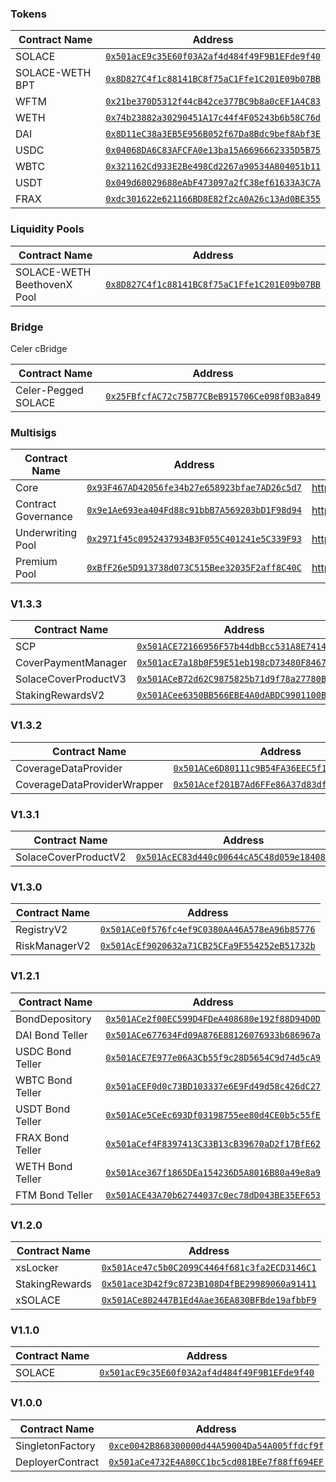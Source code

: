 ### Tokens

| Contract Name                | Address                                      |
|------------------------------|----------------------------------------------|
| SOLACE                       | [`0x501acE9c35E60f03A2af4d484f49F9B1EFde9f40`](https://ftmscan.com/address/0x501acE9c35E60f03A2af4d484f49F9B1EFde9f40) |
| SOLACE-WETH BPT              | [`0x8D827C4f1c88141BC8f75aC1Ffe1C201E09b07BB`](https://ftmscan.com/address/0x8D827C4f1c88141BC8f75aC1Ffe1C201E09b07BB) |
| WFTM                         | [`0x21be370D5312f44cB42ce377BC9b8a0cEF1A4C83`](https://ftmscan.com/address/0x21be370D5312f44cB42ce377BC9b8a0cEF1A4C83) |
| WETH                         | [`0x74b23882a30290451A17c44f4F05243b6b58C76d`](https://ftmscan.com/address/0x74b23882a30290451A17c44f4F05243b6b58C76d) |
| DAI                          | [`0x8D11eC38a3EB5E956B052f67Da8Bdc9bef8Abf3E`](https://ftmscan.com/address/0x8D11eC38a3EB5E956B052f67Da8Bdc9bef8Abf3E) |
| USDC                         | [`0x04068DA6C83AFCFA0e13ba15A6696662335D5B75`](https://ftmscan.com/address/0x04068DA6C83AFCFA0e13ba15A6696662335D5B75) |
| WBTC                         | [`0x321162Cd933E2Be498Cd2267a90534A804051b11`](https://ftmscan.com/address/0x321162Cd933E2Be498Cd2267a90534A804051b11) |
| USDT                         | [`0x049d68029688eAbF473097a2fC38ef61633A3C7A`](https://ftmscan.com/address/0x049d68029688eAbF473097a2fC38ef61633A3C7A) |
| FRAX                         | [`0xdc301622e621166BD8E82f2cA0A26c13Ad0BE355`](https://ftmscan.com/address/0xdc301622e621166BD8E82f2cA0A26c13Ad0BE355) |

### Liquidity Pools

| Contract Name                | Address                                      |
|------------------------------|----------------------------------------------|
| SOLACE-WETH BeethovenX Pool  | [`0x8D827C4f1c88141BC8f75aC1Ffe1C201E09b07BB`](https://ftmscan.com/address/0x8D827C4f1c88141BC8f75aC1Ffe1C201E09b07BB) |

### Bridge

Celer cBridge

| Contract Name                | Address                                      |
|------------------------------|----------------------------------------------|
| Celer-Pegged SOLACE          | [`0x25FBfcfAC72c75B77CBeB915706Ce098f0B3a849`](https://ftmscan.com/address/0x25FBfcfAC72c75B77CBeB915706Ce098f0B3a849) |

### Multisigs

| Contract Name                | Address                                      | Links |
|------------------------------|----------------------------------------------|-------|
| Core                         | [`0x93F467AD42056fe34b27e658923bfae7AD26c5d7`](https://ftmscan.com/address/0x93F467AD42056fe34b27e658923bfae7AD26c5d7) | https://safe.fantom.network/#/safes/0x93F467AD42056fe34b27e658923bfae7AD26c5d7 |
| Contract Governance          | [`0x9e1Ae693ea404Fd88c91bbB7A569203bD1F98d94`](https://ftmscan.com/address/0x9e1Ae693ea404Fd88c91bbB7A569203bD1F98d94) | https://safe.fantom.network/#/safes/0x9e1Ae693ea404Fd88c91bbB7A569203bD1F98d94 |
| Underwriting Pool            | [`0x2971f45c0952437934B3F055C401241e5C339F93`](https://ftmscan.com/address/0x2971f45c0952437934B3F055C401241e5C339F93) | https://safe.fantom.network/#/safes/0x2971f45c0952437934B3F055C401241e5C339F93 |
| Premium Pool                 | [`0xBfF26e5D913738d073C515Bee32035F2aff8C40C`](https://ftmscan.com/address/0xBfF26e5D913738d073C515Bee32035F2aff8C40C) | https://safe.fantom.network/#/safes/0xBfF26e5D913738d073C515Bee32035F2aff8C40C |

### V1.3.3

| Contract Name                | Address                                      |
|------------------------------|----------------------------------------------|
| SCP                          | [`0x501ACE72166956F57b44dbBcc531A8E741449997`](https://ftmscan.com/address/0x501ACE72166956F57b44dbBcc531A8E741449997) |
| CoverPaymentManager          | [`0x501acE7a18b0F59E51eb198cD73480F8467DE100`](https://ftmscan.com/address/0x501acE7a18b0F59E51eb198cD73480F8467DE100) |
| SolaceCoverProductV3         | [`0x501ACeB72d62C9875825b71d9f78a27780B5624d`](https://ftmscan.com/address/0x501ACeB72d62C9875825b71d9f78a27780B5624d) |
| StakingRewardsV2             | [`0x501ACee6350BB566EBE4A0dABDC9901100B8c445`](https://ftmscan.com/address/0x501ACee6350BB566EBE4A0dABDC9901100B8c445) |

### V1.3.2

| Contract Name                | Address                                      |
|------------------------------|----------------------------------------------|
| CoverageDataProvider         | [`0x501ACe6D80111c9B54FA36EEC5f1B213d7F24770`](https://ftmscan.com/address/0x501ACe6D80111c9B54FA36EEC5f1B213d7F24770) |
| CoverageDataProviderWrapper  | [`0x501Acef201B7Ad6FFe86A37d83df757454924aD5`](https://ftmscan.com/address/0x501Acef201B7Ad6FFe86A37d83df757454924aD5) |

### V1.3.1

| Contract Name                | Address                                      |
|------------------------------|----------------------------------------------|
| SolaceCoverProductV2         | [`0x501AcEC83d440c00644cA5C48d059e1840852a64`](https://ftmscan.com/address/0x501AcEC83d440c00644cA5C48d059e1840852a64) |

### V1.3.0

| Contract Name                | Address                                      |
|------------------------------|----------------------------------------------|
| RegistryV2                   | [`0x501ACe0f576fc4ef9C0380AA46A578eA96b85776`](https://ftmscan.com/address/0x501ACe0f576fc4ef9C0380AA46A578eA96b85776) |
| RiskManagerV2                | [`0x501AcEf9020632a71CB25CFa9F554252eB51732b`](https://ftmscan.com/address/0x501AcEf9020632a71CB25CFa9F554252eB51732b) |

### V1.2.1

| Contract Name                | Address                                      |
|------------------------------|----------------------------------------------|
| BondDepository               | [`0x501ACe2f00EC599D4FDeA408680e192f88D94D0D`](https://ftmscan.com/address/0x501ACe2f00EC599D4FDeA408680e192f88D94D0D) |
| DAI Bond Teller              | [`0x501ACe677634Fd09A876E88126076933b686967a`](https://ftmscan.com/address/0x501ACe677634Fd09A876E88126076933b686967a) |
| USDC Bond Teller             | [`0x501ACE7E977e06A3Cb55f9c28D5654C9d74d5cA9`](https://ftmscan.com/address/0x501ACE7E977e06A3Cb55f9c28D5654C9d74d5cA9) |
| WBTC Bond Teller             | [`0x501aCEF0d0c73BD103337e6E9Fd49d58c426dC27`](https://ftmscan.com/address/0x501aCEF0d0c73BD103337e6E9Fd49d58c426dC27) |
| USDT Bond Teller             | [`0x501ACe5CeEc693Df03198755ee80d4CE0b5c55fE`](https://ftmscan.com/address/0x501ACe5CeEc693Df03198755ee80d4CE0b5c55fE) |
| FRAX Bond Teller             | [`0x501aCef4F8397413C33B13cB39670aD2f17BfE62`](https://ftmscan.com/address/0x501aCef4F8397413C33B13cB39670aD2f17BfE62) |
| WETH Bond Teller             | [`0x501Ace367f1865DEa154236D5A8016B80a49e8a9`](https://ftmscan.com/address/0x501Ace367f1865DEa154236D5A8016B80a49e8a9) |
| FTM Bond Teller            | [`0x501ACE43A70b62744037c0ec78dD043BE35EF653`](https://ftmscan.com/address/0x501ACE43A70b62744037c0ec78dD043BE35EF653) |

### V1.2.0

| Contract Name                | Address                                      |
|------------------------------|----------------------------------------------|
| xsLocker                     | [`0x501Ace47c5b0C2099C4464f681c3fa2ECD3146C1`](https://ftmscan.com/address/0x501Ace47c5b0C2099C4464f681c3fa2ECD3146C1) |
| StakingRewards               | [`0x501ace3D42f9c8723B108D4fBE29989060a91411`](https://ftmscan.com/address/0x501ace3D42f9c8723B108D4fBE29989060a91411) |
| xSOLACE                      | [`0x501ACe802447B1Ed4Aae36EA830BFBde19afbbF9`](https://ftmscan.com/address/0x501ACe802447B1Ed4Aae36EA830BFBde19afbbF9) |

### V1.1.0

| Contract Name                | Address                                      |
|------------------------------|----------------------------------------------|
| SOLACE                       | [`0x501acE9c35E60f03A2af4d484f49F9B1EFde9f40`](https://ftmscan.com/address/0x501acE9c35E60f03A2af4d484f49F9B1EFde9f40) |

### V1.0.0

| Contract Name                | Address                                      |
|------------------------------|----------------------------------------------|
| SingletonFactory             | [`0xce0042B868300000d44A59004Da54A005ffdcf9f`](https://ftmscan.com/address/0xce0042B868300000d44A59004Da54A005ffdcf9f) |
| DeployerContract             | [`0x501aCe4732E4A80CC1bc5cd081BEe7f88ff694EF`](https://ftmscan.com/address/0x501aCe4732E4A80CC1bc5cd081BEe7f88ff694EF) |
